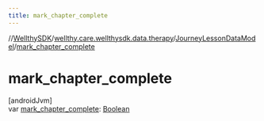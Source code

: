 ```yaml
---
title: mark_chapter_complete
---
```

//[WellthySDK](../../../index.html)/[wellthy.care.wellthysdk.data.therapy](../index.html)/[JourneyLessonDataModel](index.html)/[mark_chapter_complete](mark_chapter_complete.html)



# mark_chapter_complete



[androidJvm]\
var [mark_chapter_complete](mark_chapter_complete.html): [Boolean](https://kotlinlang.org/api/latest/jvm/stdlib/kotlin/-boolean/index.html)





